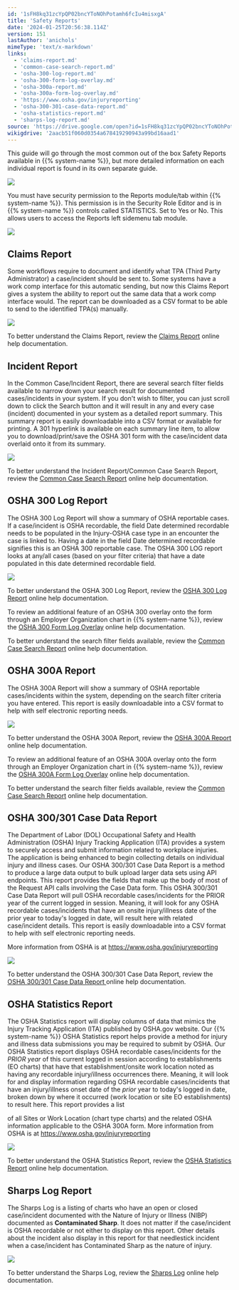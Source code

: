 ```yaml
---
id: '1sFH8kq31zcYpQP02bncYToNOhPotamh6fcIu4misxgA'
title: 'Safety Reports'
date: '2024-01-25T20:56:38.114Z'
version: 151
lastAuthor: 'anichols'
mimeType: 'text/x-markdown'
links:
  - 'claims-report.md'
  - 'common-case-search-report.md'
  - 'osha-300-log-report.md'
  - 'osha-300-form-log-overlay.md'
  - 'osha-300a-report.md'
  - 'osha-300a-form-log-overlay.md'
  - 'https://www.osha.gov/injuryreporting'
  - 'osha-300-301-case-data-report.md'
  - 'osha-statistics-report.md'
  - 'sharps-log-report.md'
source: 'https://drive.google.com/open?id=1sFH8kq31zcYpQP02bncYToNOhPotamh6fcIu4misxgA'
wikigdrive: '2aacb51f060d0354a678419290943a99bd16aad1'
---
```

This guide will go through the most common out of the box Safety Reports available in {{% system-name %}}, but more detailed information on each individual report is found in its own separate guide.

![](../safety-reports.assets/bfc733549061f39aa3be076c88d05a66.png)

You must have security permission to the Reports module/tab within {{% system-name %}}. This permission is in the Security Role Editor and is in {{% system-name %}} controls called STATISTICS. Set to Yes or No. This allows users to access the Reports left sidemenu tab module.

![](../safety-reports.assets/09ec61d9ee49b68f313c43d40f34ad2e.png)

## Claims Report

Some workflows require to document and identify what TPA (Third Party Administrator) a case/incident should be sent to.  Some systems have a work comp interface for this automatic sending, but now this Claims Report gives a system the ability to report out the same data that a work comp interface would.  The report can be downloaded as a CSV format to be able to send to the identified TPA(s) manually.

![](../safety-reports.assets/16bb367d283e4b4d0fa1e7ba388b4956.png)

To better understand the Claims Report, review the [Claims Report](claims-report.md) online help documentation.

## Incident Report

In the Common Case/Incident Report, there are several search filter fields available to narrow down your search result for documented cases/incidents in your system. If you don't wish to filter, you can just scroll down to click the Search button and it will result in any and every case (incident) documented in your system as a detailed report summary. This summary report is easily downloadable into a CSV format or available for printing.  A 301 hyperlink is available on each summary line item, to allow you to download/print/save the OSHA 301 form with the case/incident data overlaid onto it from its summary.

![](../safety-reports.assets/7be3e18989214f267f82071bf60c7155.png)

To better understand the Incident Report/Common Case Search Report, review the  [Common Case Search Report](common-case-search-report.md) online help documentation.

## OSHA 300 Log Report

The OSHA 300 Log Report will show a summary of OSHA reportable cases. If a case/incident is OSHA recordable, the field Date determined recordable needs to be populated in the Injury-OSHA case type in an encounter the case is linked to. Having a date in the field Date determined recordable signifies this is an OSHA 300 reportable case. The OSHA 300 LOG report looks at any/all cases (based on your filter criteria) that have a date populated in this date determined recordable field.

![](../safety-reports.assets/cd7b9a1a4ae9cd62b2cdd445e610d8be.png)

To better understand the OSHA 300 Log Report, review the [OSHA 300 Log Report](osha-300-log-report.md) online help documentation.

To review an additional feature of an OSHA 300 overlay onto the form through an Employer Organization chart in {{% system-name %}}, review the [OSHA 300 Form Log Overlay](osha-300-form-log-overlay.md) online help documentation.

To better understand the search filter fields available, review the [Common Case Search Report](common-case-search-report.md) online help documentation.

## OSHA 300A Report

The OSHA 300A Report will show a summary of OSHA reportable cases/incidents within the system, depending on the search filter criteria you have entered.  This report is easily downloadable into a CSV format to help with self electronic reporting needs.

![](../safety-reports.assets/bfd3524edc4e603d8b3911a632ab49ab.png)

To better understand the OSHA 300A Report, review the [OSHA 300A Report](osha-300a-report.md) online help documentation.

To review an additional feature of an OSHA 300A overlay onto the form through an Employer Organization chart in {{% system-name %}}, review the [OSHA 300A Form Log Overlay](osha-300a-form-log-overlay.md) online help documentation.

To better understand the search filter fields available, review the [Common Case Search Report](common-case-search-report.md) online help documentation.

## OSHA 300/301 Case Data Report

The Department of Labor (DOL) Occupational Safety and Health Administration (OSHA) Injury Tracking Application (ITA) provides a system to securely access and submit information related to workplace injuries. The application is being enhanced to begin collecting details on individual injury and illness cases. Our OSHA 300/301 Case Data Report is a method to produce a large data output to bulk upload larger data sets using API endpoints. This report provides the fields that make up the body of most of the Request API calls involving the Case Data form. This OSHA 300/301 Case Data Report will pull OSHA recordable cases/incidents for the PRIOR year of the current logged in session. Meaning, it will look for any OSHA recordable cases/incidents that have an onsite injury/illness date of the prior year to today's logged in date, will result here with related case/incident details. This report is easily downloadable into a CSV format to help with self electronic reporting needs.

More information from OSHA is at https://www.osha.gov/injuryreporting

![](../safety-reports.assets/1287e1fd34e8705bec0fe3f21c2d9d5b.png)

To better understand the OSHA 300/301 Case Data Report, review the [OSHA 300/301 Case Data Report ](osha-300-301-case-data-report.md)online help documentation.

## OSHA Statistics Report

The OSHA Statistics report will display columns of data that mimics the Injury Tracking Application (ITA) published by OSHA.gov website. Our {{% system-name %}} OSHA Statistics report helps provide a method for injury and illness data submissions you may be required to submit by OSHA.  Our OSHA Statistics report displays OSHA recordable cases/incidents for the *PRIOR year* of this current logged in session according to establishments (EO charts) that have that establishment/onsite work location noted as having any recordable injury/illness occurrences there. Meaning, it will look for and display information regarding OSHA recordable cases/incidents that have an injury/illness onset date of the *prior* year to today's logged in date, broken down by where it occurred (work location or site EO establishments) to result here.  This report provides a list

of all Sites or Work Location (chart type charts) and the related OSHA information applicable to the OSHA 300A form.  More information from OSHA is at https://www.osha.gov/injuryreporting

![](../safety-reports.assets/a153bc59d5459adf0bcdaa83bbd20910.png)

To better understand the OSHA Statistics Report, review the [OSHA Statistics Report](osha-statistics-report.md) online help documentation.

## Sharps Log Report

The Sharps Log is a listing of charts who have an open or closed case/incident documented with the Nature of Injury or Illness (NIBP) documented as **Contaminated Sharp**.  It does not matter if the case/incident is OSHA recordable or not either to display on this report.  Other details about the incident also display in this report for that needlestick incident when a case/incident has Contaminated Sharp as the nature of injury.

![](../safety-reports.assets/9dae8f82dfe5a4fe75c1348e81454b17.png)

To better understand the Sharps Log, review the [Sharps Log](sharps-log-report.md) online help documentation.
